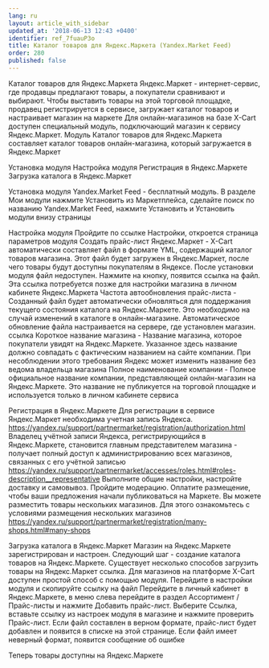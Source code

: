 ```yaml
---
lang: ru
layout: article_with_sidebar
updated_at: '2018-06-13 12:43 +0400'
identifier: ref_7fuauP3o
title: Каталог товаров для Яндекс.Маркета (Yandex.Market Feed)
order: 280
published: false
---
```

Каталог товаров для Яндекс.Маркета
Яндекс.Маркет - интернет-сервис, где продавцы предлагают  товары, а покупатели сравнивают и выбирают. Чтобы выставить товары на этой торговой площадке, продавец регистрируется в сервисе, загружает каталог товаров и настраивает магазин на маркете
Для онлайн-магазинов на базе Х-Сart доступен специальный модуль, подключающий магазин к сервису Яндекс.Маркет. Модуль Каталог товаров для Яндекс.Маркета составляет каталог товаров онлайн-магазина, который загружается в Яндекс.Маркет


Установка модуля
Настройка модуля
Регистрация в Яндекс.Маркете
Загрузка каталога в Яндекс.Маркет


Установка модуля
Yandex.Market Feed - бесплатный модуль. В разделе Мои модули нажмите Установить из Маркетплейса, сделайте поиск по названию Yandex.Market Feed, нажмите Установить и Установить модули внизу страницы


Настройка модуля
Пройдите по ссылке Настройки, откроется страница параметров модуля
Создать прайс-лист Яндекс.Маркет - X-Cart автоматически составляет файл в формате YML, содержащий каталог товаров магазина. Этот файл будет загружен в Яндекс.Маркет, после чего товары будут доступны покупателям в Яндексе. После установки модуля файл недоступен. Нажмите на кнопку, появится ссылка на файл. Эта ссылка потребуется позже для настройки магазина в личном кабинете Яндекс.Маркета
Частота автообновления прайс-листа - Созданный файл будет автоматически обновляться для поддержания текущего состояния каталога на Яндекс.Маркете. Это необходимо на случай изменений в каталоге в онлайн-магазине. Автоматическое обновление файла настраивается на сервере, где установлен магазин. ссылка
Короткое название магазина - Название магазина, которое покупатели увидят на Яндекс.Маркете. Указанное здесь название должно совпадать с фактическим названием на сайте компании. При несоблюдении этого требования Яндекс может изменить название без ведома владельца магазина
Полное наименование компании - Полное официальное название компании, представляющей онлайн-магазин на Яндекс.Маркете. Это название не публикуется на торговой площадке и используется только в личном кабинете сервиса


Регистрация в Яндекс.Маркете
Для регистрации в сервисе Яндекс.Маркет необходима учетная запись Яндекса. https://yandex.ru/support/partnermarket/registration/authorization.html Владелец учётной записи Яндекса, регистрирующийся в Яндекс.Маркете, становится главным представителем магазина - получает полный доступ к администрированию всех магазинов, связанных с его учётной записью https://yandex.ru/support/partnermarket/accesses/roles.html#roles-description__representative
Выполните общие настройки, настройте доставку и самовывоз.
Пройдите модерацию.
Оплатите размещение, чтобы ваши предложения начали публиковаться на Маркете.
Вы можете разместить товары нескольких магазинов. Для этого ознакомьтесь с условиями размещения нескольких магазинов https://yandex.ru/support/partnermarket/registration/many-shops.html#many-shops


Загрузка каталога в Яндекс.Маркет
Магазин на Яндекс.Маркете зарегистрирован и настроен. Следующий шаг - создание каталога товаров на Яндекс.Маркете. Существует несколько способов загрузить товары на Яндекс.Маркет ссылка. Для магазинов на платформе X-Cart доступен простой способ с помощью модуля.
Перейдите в настройки модуля и скопируйте ссылку на файл
Перейдите в личный кабинет  в Яндекс.Маркете, в меню слева перейдите в раздел Ассортимент / Прайс-листы и нажмите Добавить прайс-лист. Выберите Ссылка, вставьте ссылку из настроек модуля в магазине и нажмите проверить Прайс-лист. Если файл составлен в верном формате, прайс-лист будет добавлен и появится в списке на этой странице. Если файл имеет неверный формат, появится сообщение об ошибке


Теперь товары доступны на Яндекс.Маркете
